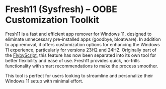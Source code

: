 # Fresh11 (Sysfresh) – OOBE Customization Toolkit

Fresh11 is a fast and efficient app remover for Windows 11, designed to eliminate unnecessary pre-installed apps (goodbye, bloatware). In addition to app removal, it offers customization options for enhancing the Windows 11 experience, particularly for versions 23H2 and 24H2. Originally part of the [FlybyScript](https://github.com/builtbybel/Flyby11), this feature has now been separated into its own tool for better flexibility and ease of use. Fresh11 provides quick, no-frills functionality with smart recommendations to make the process smoother.

This tool is perfect for users looking to streamline and personalize their Windows 11 setup with minimal effort.


